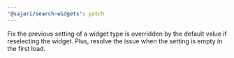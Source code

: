 ```yaml
---
'@sajari/search-widgets': patch
---
```


Fix the previous setting of a widget type is overridden by the default value if reselecting the widget. Plus, resolve the issue when the setting is empty in the first load.
